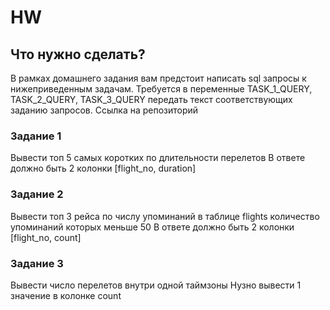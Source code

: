 # HW 
<h2>Что нужно сделать?</h2>
В рамках домашнего задания вам предстоит написать sql запросы к нижеприведенным задачам. Требуется в переменные TASK_1_QUERY, TASK_2_QUERY, TASK_3_QUERY передать текст соответствующих заданию запросов.
Ссылка на репозиторий

<h3>Задание 1</h3>

Вывести топ 5 самых коротких по длительности перелетов
В ответе должно быть 2 колонки [flight_no, duration]

<h3>Задание 2</h3>

Вывести топ 3 рейса по числу упоминаний в таблице flights
количество упоминаний которых меньше 50
В ответе должно быть 2 колонки [flight_no, count]

<h3>Задание 3</h3>

Вывести число перелетов внутри одной таймзоны 
Нузно вывести 1 значение в колонке count
